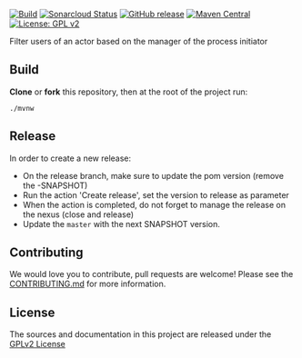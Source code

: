 [![Build](https://github.com/bonitasoft/bonita-actorfilter-initiator-manager/workflows/Build/badge.svg)](https://github.com/bonitasoft/bonita-actorfilter-initiator-manager/actions?query=workflow%3ABuild)
[![Sonarcloud Status](https://sonarcloud.io/api/project_badges/measure?project=bonitasoft_bonita-actorfilter-initiator-manager&metric=alert_status)](https://sonarcloud.io/dashboard?id=bonitasoft_bonita-actorfilter-initiator-manager)
[![GitHub release](https://img.shields.io/github/v/release/bonitasoft/bonita-actorfilter-initiator-manager?color=blue&label=Release)](https://github.com/bonitasoft/bonita-actorfilter-initiator-manager/releases)
[![Maven Central](https://img.shields.io/maven-central/v/org.bonitasoft.actorfilter/bonita-actorfilter-initiator-manager?color=orange&label=Maven%20Central)](https://search.maven.org/artifact/org.bonitasoft.actorfilter/bonita-actorfilter-initiator-manager)
[![License: GPL v2](https://img.shields.io/badge/License-GPL%20v2-yellow.svg)](https://www.gnu.org/licenses/old-licenses/gpl-2.0.en.html)

Filter users of an actor based on the manager of the process initiator

## Build

__Clone__ or __fork__ this repository, then at the root of the project run:

`./mvnw`

## Release

In order to create a new release:
- On the release branch, make sure to update the pom version (remove the -SNAPSHOT)
- Run the action 'Create release', set the version to release as parameter
- When the action is completed, do not forget to manage the release on the nexus (close and release)
- Update the `master` with the next SNAPSHOT version.

## Contributing

We would love you to contribute, pull requests are welcome! Please see the [CONTRIBUTING.md](CONTRIBUTING.md) for more information.

## License

The sources and documentation in this project are released under the [GPLv2 License](LICENSE)